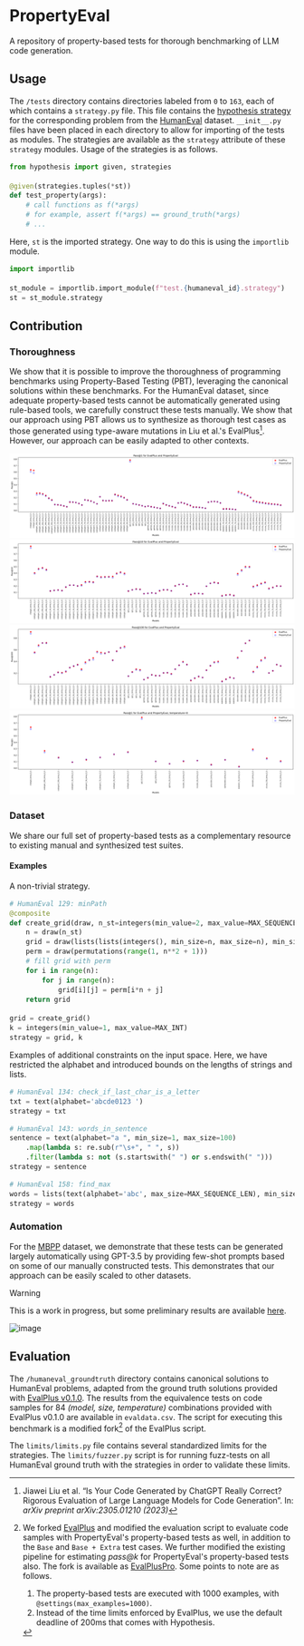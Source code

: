 # PropertyEval
A repository of property-based tests for thorough benchmarking of LLM code generation.

## Usage
The `/tests` directory contains directories labeled from `0` to `163`, each of which contains a `strategy.py` file. This file contains the [hypothesis strategy](https://hypothesis.readthedocs.io/en/latest/index.html) for the corresponding problem from the [HumanEval](https://github.com/openai/human-eval) dataset. `__init__.py` files have been placed in each directory to allow for importing of the tests as modules. The strategies are available as the `strategy` attribute of these `strategy` modules. Usage of the strategies is as follows.

```python
from hypothesis import given, strategies

@given(strategies.tuples(*st))
def test_property(args):
    # call functions as f(*args)
    # for example, assert f(*args) == ground_truth(*args)
    # ...
```

Here, `st` is the imported strategy. One way to do this is using the `importlib` module.

```python
import importlib

st_module = importlib.import_module(f"test.{humaneval_id}.strategy")
st = st_module.strategy
```

## Contribution

### Thoroughness
We show that it is possible to improve the thoroughness of programming benchmarks using Property-Based Testing (PBT), leveraging the canonical solutions within these benchmarks. For the HumanEval dataset, since adequate property-based tests cannot be automatically generated using rule-based tools, we carefully construct these tests manually. We show that our approach using PBT allows us to synthesize as thorough test cases as those generated using type-aware mutations in Liu et al.'s EvalPlus[^2]. However, our approach can be easily adapted to other contexts.

![](https://github.com/mrigankpawagi/PropertyEval/blob/main/reports/pass_1.png)
![](https://github.com/mrigankpawagi/PropertyEval/blob/main/reports/pass_10.png)
![](https://github.com/mrigankpawagi/PropertyEval/blob/main/reports/pass_100.png)
![](https://github.com/mrigankpawagi/PropertyEval/blob/main/reports/pass_1_greedy.png)

### Dataset
We share our full set of property-based tests as a complementary resource to existing manual and synthesized test suites.

#### Examples

A non-trivial strategy.
```python
# HumanEval 129: minPath
@composite
def create_grid(draw, n_st=integers(min_value=2, max_value=MAX_SEQUENCE_LEN)):
    n = draw(n_st)
    grid = draw(lists(lists(integers(), min_size=n, max_size=n), min_size=n, max_size=n))    
    perm = draw(permutations(range(1, n**2 + 1)))
    # fill grid with perm
    for i in range(n):
        for j in range(n):
            grid[i][j] = perm[i*n + j]    
    return grid

grid = create_grid()
k = integers(min_value=1, max_value=MAX_INT)
strategy = grid, k
```

Examples of additional constraints on the input space. Here, we have restricted the alphabet and introduced bounds on the lengths of strings and lists.
```python
# HumanEval 134: check_if_last_char_is_a_letter
txt = text(alphabet='abcde0123 ')
strategy = txt
```
```python
# HumanEval 143: words_in_sentence
sentence = text(alphabet="a ", min_size=1, max_size=100)
    .map(lambda s: re.sub(r"\s+", " ", s))
    .filter(lambda s: not (s.startswith(" ") or s.endswith(" ")))
strategy = sentence
```
```python
# HumanEval 158: find_max
words = lists(text(alphabet='abc', max_size=MAX_SEQUENCE_LEN), min_size=1, max_size=MAX_SEQUENCE_LEN)
strategy = words
```

### Automation
For the [MBPP](https://github.com/google-research/google-research/tree/master/mbpp) dataset, we demonstrate that these tests can be generated largely automatically using GPT-3.5 by providing few-shot prompts based on some of our manually constructed tests. This demonstrates that our approach can be easily scaled to other datasets.

> [!WARNING]  
> This is a work in progress, but some preliminary results are available [here](https://github.com/mrigankpawagi/PropertyEval/tree/main/autogen).

![image](https://github.com/mrigankpawagi/PropertyEval/assets/25179158/f10b9adf-36a9-45e0-a00b-1e89aa0aa077)

## Evaluation
The `/humaneval_groundtruth` directory contains canonical solutions to HumanEval problems, adapted from the ground truth solutions provided with [EvalPlus v0.1.0](https://github.com/evalplus/evalplus/releases/tag/v0.1.0). The results from the equivalence tests on code samples for 84 _(model, size, temperature)_ combinations provided with EvalPlus v0.1.0 are available in `evaldata.csv`. The script for executing this benchmark is a modified fork[^1] of the EvalPlus script. 

The `limits/limits.py` file contains several standardized limits for the strategies. The `limits/fuzzer.py` script is for running fuzz-tests on all HumanEval ground truth with the strategies in order to validate these limits.

[^1]: We forked [EvalPlus](https://github.com/evalplus/evalplus) and modified the evaluation script to evaluate code samples with PropertyEval's property-based tests as well, in addition to the `Base` and `Base + Extra` test cases. We further modified the existing pipeline for estimating _pass@k_ for PropertyEval's property-based tests also. The fork is available as [EvalPlusPro](https://github.com/mrigankpawagi/evalpluspro). Some points to note are as follows.

    1. The property-based tests are executed with 1000 examples, with `@settings(max_examples=1000)`.
    2. Instead of the time limits enforced by EvalPlus, we use the default deadline of 200ms that comes with Hypothesis.

[^2]: Jiawei Liu et al. “Is Your Code Generated by ChatGPT Really Correct? Rigorous Evaluation of Large Language Models for Code Generation”. In: _arXiv preprint arXiv:2305.01210 (2023)_
